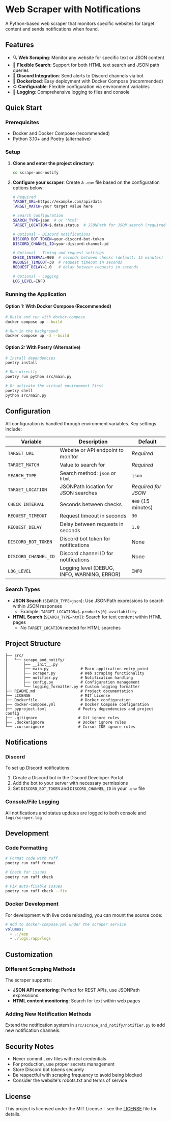 # Web Scraper with Notifications

A Python-based web scraper that monitors specific websites for target content and sends notifications when found.

## Features

- 🔍 **Web Scraping**: Monitor any website for specific text or JSON content
- 🎯 **Flexible Search**: Support for both HTML text search and JSON path queries
- 💬 **Discord Integration**: Send alerts to Discord channels via bot
- 🐳 **Dockerized**: Easy deployment with Docker Compose (recommended)
- ⚙️ **Configurable**: Flexible configuration via environment variables
- 📝 **Logging**: Comprehensive logging to files and console

## Quick Start

### Prerequisites

- Docker and Docker Compose (recommended)
- Python 3.10+ and Poetry (alternative)

### Setup

1. **Clone and enter the project directory**:
   ```bash
   cd scrape-and-notify
   ```

2. **Configure your scraper**:
   Create a `.env` file based on the configuration options below:
   ```bash
   # Required
   TARGET_URL=https://example.com/api/data
   TARGET_MATCH=your target value here
   
   # Search configuration
   SEARCH_TYPE=json  # or 'html'
   TARGET_LOCATION=$.data.status  # JSONPath for JSON search (required for json type)
   
   # Optional - Discord notifications
   DISCORD_BOT_TOKEN=your-discord-bot-token
   DISCORD_CHANNEL_ID=your-discord-channel-id
   
   # Optional - Timing and request settings
   CHECK_INTERVAL=900  # seconds between checks (default: 15 minutes)
   REQUEST_TIMEOUT=30  # request timeout in seconds
   REQUEST_DELAY=1.0   # delay between requests in seconds
   
   # Optional - Logging
   LOG_LEVEL=INFO
   ```

### Running the Application

#### Option 1: With Docker Compose (Recommended)

```bash
# Build and run with docker-compose
docker compose up --build

# Run in the background
docker compose up -d --build
```

#### Option 2: With Poetry (Alternative)

```bash
# Install dependencies
poetry install

# Run directly
poetry run python src/main.py

# Or activate the virtual environment first
poetry shell
python src/main.py
```

## Configuration

All configuration is handled through environment variables. Key settings include:

| Variable | Description | Default |
|----------|-------------|---------|
| `TARGET_URL` | Website or API endpoint to monitor | *Required* |
| `TARGET_MATCH` | Value to search for | *Required* |
| `SEARCH_TYPE` | Search method: `json` or `html` | `json` |
| `TARGET_LOCATION` | JSONPath location for JSON searches | *Required for JSON* |
| `CHECK_INTERVAL` | Seconds between checks | `900` (15 minutes) |
| `REQUEST_TIMEOUT` | Request timeout in seconds | `30` |
| `REQUEST_DELAY` | Delay between requests in seconds | `1.0` |
| `DISCORD_BOT_TOKEN` | Discord bot token for notifications | None |
| `DISCORD_CHANNEL_ID` | Discord channel ID for notifications | None |
| `LOG_LEVEL` | Logging level (DEBUG, INFO, WARNING, ERROR) | `INFO` |

### Search Types

- **JSON Search** (`SEARCH_TYPE=json`): Use JSONPath expressions to search within JSON responses
  - Example: `TARGET_LOCATION=$.products[0].availability` 
- **HTML Search** (`SEARCH_TYPE=html`): Search for text content within HTML pages
  - No `TARGET_LOCATION` needed for HTML searches

## Project Structure

```
├── src/
│   └── scrape_and_notify/
│       ├── __init__.py
│       ├── main.py              # Main application entry point
│       ├── scraper.py           # Web scraping functionality
│       ├── notifier.py          # Notification handling
│       ├── config.py            # Configuration management
│       └── logging_formatter.py # Custom logging formatter
├── README.md                    # Project documentation
├── LICENSE                      # MIT License
├── Dockerfile                   # Docker configuration
├── docker-compose.yml           # Docker Compose configuration
├── pyproject.toml              # Poetry dependencies and project config
├── .gitignore                  # Git ignore rules
├── .dockerignore               # Docker ignore rules
└── .cursorignore               # Cursor IDE ignore rules
```

## Notifications

### Discord
To set up Discord notifications:
1. Create a Discord bot in the Discord Developer Portal
2. Add the bot to your server with necessary permissions
3. Set `DISCORD_BOT_TOKEN` and `DISCORD_CHANNEL_ID` in your `.env` file

### Console/File Logging
All notifications and status updates are logged to both console and `logs/scraper.log`

## Development

### Code Formatting
```bash
# Format code with ruff
poetry run ruff format

# Check for issues
poetry run ruff check

# Fix auto-fixable issues
poetry run ruff check --fix
```

### Docker Development
For development with live code reloading, you can mount the source code:
```yaml
# Add to docker-compose.yml under the scraper service
volumes:
  - .:/app
  - ./logs:/app/logs
```

## Customization

### Different Scraping Methods
The scraper supports:
- **JSON API monitoring**: Perfect for REST APIs, use JSONPath expressions
- **HTML content monitoring**: Search for text within web pages

### Adding New Notification Methods
Extend the notification system in `src/scrape_and_notify/notifier.py` to add new notification channels.

## Security Notes

- Never commit `.env` files with real credentials
- For production, use proper secrets management
- Store Discord bot tokens securely
- Be respectful with scraping frequency to avoid being blocked
- Consider the website's robots.txt and terms of service

## License

This project is licensed under the MIT License - see the [LICENSE](LICENSE) file for details.
